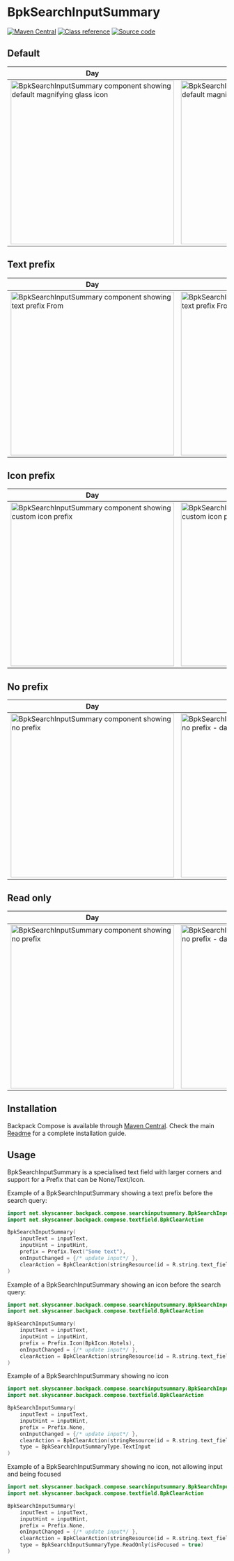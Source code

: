 # BpkSearchInputSummary

[![Maven Central](https://img.shields.io/maven-central/v/net.skyscanner.backpack/backpack-compose)](https://search.maven.org/artifact/net.skyscanner.backpack/backpack-compose)
[![Class reference](https://img.shields.io/badge/Class%20reference-Android-blue)](https://backpack.github.io/android/backpack-compose/net.skyscanner.backpack.compose.searchinputsummary)
[![Source code](https://img.shields.io/badge/Source%20code-GitHub-lightgrey)](https://github.com/Skyscanner/backpack-android/tree/main/backpack-compose/src/main/kotlin/net/skyscanner/backpack/compose/searchinputsummary)

## Default

| Day                                                                                                                                                                                                                                     | Night                                                                                                                                                                                                                                                   |
|-----------------------------------------------------------------------------------------------------------------------------------------------------------------------------------------------------------------------------------------|---------------------------------------------------------------------------------------------------------------------------------------------------------------------------------------------------------------------------------------------------------|
| <img src="https://raw.githubusercontent.com/Skyscanner/backpack-android/main/docs/compose/SearchInputSummary/screenshots/default-prefix.png" alt="BpkSearchInputSummary component showing default magnifying glass icon" width="375" /> | <img src="https://raw.githubusercontent.com/Skyscanner/backpack-android/main/docs/compose/SearchInputSummary/screenshots/default-prefix_dm.png" alt="BpkSearchInputSummary component showing default magnifiying glass icon - dark mode" width="375" /> |

## Text prefix

| Day                                                                                                                                                                                                                     | Night                                                                                                                                                                                                                                  |
|-------------------------------------------------------------------------------------------------------------------------------------------------------------------------------------------------------------------------|----------------------------------------------------------------------------------------------------------------------------------------------------------------------------------------------------------------------------------------|
| <img src="https://raw.githubusercontent.com/Skyscanner/backpack-android/main/docs/compose/SearchInputSummary/screenshots/text-prefix.png" alt="BpkSearchInputSummary component showing text prefix From" width="375" /> | <img src="https://raw.githubusercontent.com/Skyscanner/backpack-android/main/docs/compose/SearchInputSummary/screenshots/text-prefix_dm.png" alt="BpkSearchInputSummary component showing text prefix From - dark mode" width="375" /> |

## Icon prefix

| Day                                                                                                                                                                                                                       | Night                                                                                                                                                                                                                                    |
|---------------------------------------------------------------------------------------------------------------------------------------------------------------------------------------------------------------------------|------------------------------------------------------------------------------------------------------------------------------------------------------------------------------------------------------------------------------------------|
| <img src="https://raw.githubusercontent.com/Skyscanner/backpack-android/main/docs/compose/SearchInputSummary/screenshots/icon-prefix.png" alt="BpkSearchInputSummary component showing custom icon prefix" width="375" /> | <img src="https://raw.githubusercontent.com/Skyscanner/backpack-android/main/docs/compose/SearchInputSummary/screenshots/icon-prefix_dm.png" alt="BpkSearchInputSummary component showing custom icon prefix - dark mode" width="375" /> |

## No prefix

| Day                                                                                                                                                                                                            | Night                                                                                                                                                                                                                          |
|----------------------------------------------------------------------------------------------------------------------------------------------------------------------------------------------------------------|--------------------------------------------------------------------------------------------------------------------------------------------------------------------------------------------------------------------------------|
| <img src="https://raw.githubusercontent.com/Skyscanner/backpack-android/main/docs/compose/SearchInputSummary/screenshots/no-prefix.png" alt="BpkSearchInputSummary component showing no prefix" width="375" /> | <img src="https://raw.githubusercontent.com/Skyscanner/backpack-android/main/docs/compose/SearchInputSummary/screenshots/no-prefix_dm.png" alt="BpkSearchInputSummary component showing  no prefix - dark mode" width="375" /> |

## Read only

| Day                                                                                                                                                                                                            | Night                                                                                                                                                                                                                         |
|----------------------------------------------------------------------------------------------------------------------------------------------------------------------------------------------------------------|-------------------------------------------------------------------------------------------------------------------------------------------------------------------------------------------------------------------------------|
| <img src="https://raw.githubusercontent.com/Skyscanner/backpack-android/main/docs/compose/SearchInputSummary/screenshots/read-only.png" alt="BpkSearchInputSummary component showing no prefix" width="375" /> | <img src="https://raw.githubusercontent.com/Skyscanner/backpack-android/main/docs/compose/SearchInputSummary/screenshots/read-only_dm.png" alt="BpkSearchInputSummary component showing no prefix - dark mode" width="375" /> |

## Installation

Backpack Compose is available
through [Maven Central](https://search.maven.org/artifact/net.skyscanner.backpack/backpack-compose). Check the
main [Readme](https://github.com/skyscanner/backpack-android#installation) for a complete installation guide.

## Usage

BpkSearchInputSummary is a specialised text field with larger corners and support for a Prefix that can be None/Text/Icon.

Example of a BpkSearchInputSummary showing a text prefix before the search query:

```Kotlin
import net.skyscanner.backpack.compose.searchinputsummary.BpkSearchInputSummary
import net.skyscanner.backpack.compose.textfield.BpkClearAction

BpkSearchInputSummary(
    inputText = inputText,
    inputHint = inputHint,
    prefix = Prefix.Text("Some text"),
    onInputChanged = {/* update input*/ },
    clearAction = BpkClearAction(stringResource(id = R.string.text_field_clear_action_description)) {/* clear input*/ },
)
```

Example of a BpkSearchInputSummary showing an icon before the search query:

```Kotlin
import net.skyscanner.backpack.compose.searchinputsummary.BpkSearchInputSummary
import net.skyscanner.backpack.compose.textfield.BpkClearAction

BpkSearchInputSummary(
    inputText = inputText,
    inputHint = inputHint,
    prefix = Prefix.Icon(BpkIcon.Hotels),
    onInputChanged = {/* update input*/ },
    clearAction = BpkClearAction(stringResource(id = R.string.text_field_clear_action_description)) {/* clear input*/ },
)
```

Example of a BpkSearchInputSummary showing no icon

```Kotlin
import net.skyscanner.backpack.compose.searchinputsummary.BpkSearchInputSummary
import net.skyscanner.backpack.compose.textfield.BpkClearAction

BpkSearchInputSummary(
    inputText = inputText,
    inputHint = inputHint,
    prefix = Prefix.None,
    onInputChanged = {/* update input*/ },
    clearAction = BpkClearAction(stringResource(id = R.string.text_field_clear_action_description)) {/* clear input*/ },
    type = BpkSearchInputSummaryType.TextInput
)
```

Example of a BpkSearchInputSummary showing no icon, not allowing input and being focused

```Kotlin
import net.skyscanner.backpack.compose.searchinputsummary.BpkSearchInputSummary
import net.skyscanner.backpack.compose.textfield.BpkClearAction

BpkSearchInputSummary(
    inputText = inputText,
    inputHint = inputHint,
    prefix = Prefix.None,
    onInputChanged = {/* update input*/ },
    clearAction = BpkClearAction(stringResource(id = R.string.text_field_clear_action_description)) {/* clear input*/ },
    type = BpkSearchInputSummaryType.ReadOnly(isFocused = true)
)
```
